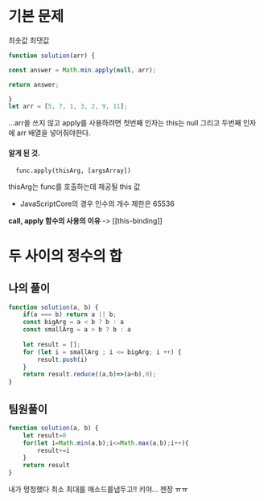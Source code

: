 ---
---

# 기본 문제 

최솟값 최댓값
```js
function solution(arr) {

const answer = Math.min.apply(null, arr);

return answer;

}
let arr = [5, 7, 1, 3, 2, 9, 11];
```

...arr을 쓰지 않고 apply를 사용하려면 첫번째 인자는 this는 null 그리고 두번째 인자에 arr 배열을 넣어줘야한다. 
#### 알게 된 것.
```
  func.apply(thisArg, [argsArray])
```
thisArg는 func를 호출하는데 제공될 this 값 

- JavaScriptCore의 경우 인수의 개수 제한은 65536

**call, apply 함수의 사용의 이유** -> [[this-binding]]


# 두 사이의 정수의 합

## 나의 풀이
```js
function solution(a, b) {
    if(a === b) return a || b;
    const bigArg = a < b ? b : a    
    const smallArg = a > b ? b : a  
    
    let result = [];
    for (let i = smallArg ; i <= bigArg; i ++) {
        result.push(i)
    }
    return result.reduce((a,b)=>(a+b),0);
}
```


## 팀원풀이
```js
function solution(a, b) {
    let result=0
    for(let i=Math.min(a,b);i<=Math.max(a,b);i++){
        result+=i
    }
    return result   
}
```

내가 멍청했다 최소 최대를 매소드를냅두고!! 키야...
젠장 ㅠㅠ 
